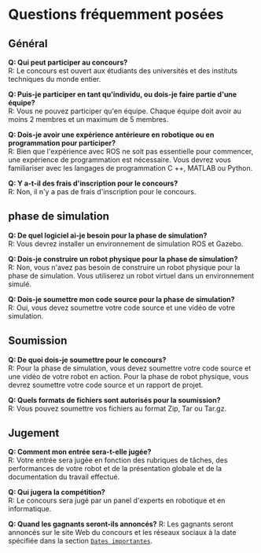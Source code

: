 # Questions fréquemment posées

## Général

**Q: Qui peut participer au concours?**  
R: Le concours est ouvert aux étudiants des universités et des instituts techniques du monde entier.

**Q: Puis-je participer en tant qu'individu, ou dois-je faire partie d'une équipe?**  
R: Vous ne pouvez participer qu'en équipe. Chaque équipe doit avoir au moins 2 membres et un maximum de 5 membres.

**Q: Dois-je avoir une expérience antérieure en robotique ou en programmation pour participer?**  
R: Bien que l'expérience avec ROS ne soit pas essentielle pour commencer, une expérience de programmation est nécessaire. Vous devrez vous familiariser avec les langages de programmation C ++, MATLAB ou Python.

**Q: Y a-t-il des frais d'inscription pour le concours?**  
R: Non, il n'y a pas de frais d'inscription pour le concours.

## phase de simulation

**Q: De quel logiciel ai-je besoin pour la phase de simulation?**  
R: Vous devrez installer un environnement de simulation ROS et Gazebo.

**Q: Dois-je construire un robot physique pour la phase de simulation?**  
R: Non, vous n'avez pas besoin de construire un robot physique pour la phase de simulation. Vous utiliserez un robot virtuel dans un environnement simulé.

**Q: Dois-je soumettre mon code source pour la phase de simulation?**  
R: Oui, vous devez soumettre votre code source et une vidéo de votre simulation.

<!-- ## Phase de robot physique

**Q: Puis-je utiliser un robot pour la phase de robot physique?**  
R: Non, vous devez utiliser le modèle de robot fourni pour la compétition.

**Q: Puis-je modifier le matériel ou le logiciel du robot?**  
R: Non, vous ne pouvez pas modifier le matériel ou le logiciel du robot. Vous êtes cependant tenu de fournir un logiciel qui interagit avec l'interface du robot pour contrôler le robot.

**Q: Dois-je soumettre mon code source pour la phase de robot physique?**  
R: Oui, vous devez soumettre votre code source.

**Q: Comment tester mon robot pour la phase du robot physique?**  
R: Vous pouvez tester votre robot dans un environnement simulé à l'aide de ROS et de gazebo. De plus, vous pouvez tester votre robot à distance sur le terrain en utilisant des méthodes dont vous serez fourni. -->

## Soumission

**Q: De quoi dois-je soumettre pour le concours?**  
R: Pour la phase de simulation, vous devez soumettre votre code source et une vidéo de votre robot en action. Pour la phase de robot physique, vous devrez soumettre votre code source et un rapport de projet.

**Q: Quels formats de fichiers sont autorisés pour la soumission?**  
R: Vous pouvez soumettre vos fichiers au format Zip, Tar ou Tar.gz.

## Jugement

**Q: Comment mon entrée sera-t-elle jugée?**  
R: Votre entrée sera jugée en fonction des rubriques de tâches, des performances de votre robot et de la présentation globale et de la documentation du travail effectué.

**Q: Qui jugera la compétition?**  
R: Le concours sera jugé par un panel d'experts en robotique et en informatique.

**Q: Quand les gagnants seront-ils annoncés?**
R: Les gagnants seront annoncés sur le site Web du concours et les réseaux sociaux à la date spécifiée dans la section [`Dates importantes`](/competition-overview/important-dates/).
